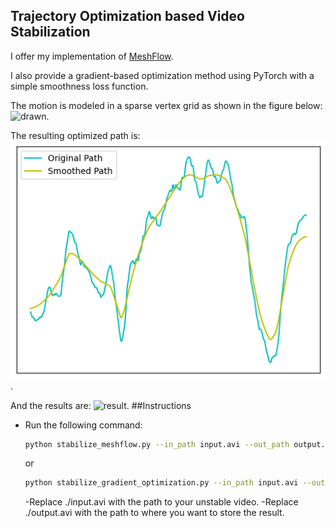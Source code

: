 ## Trajectory Optimization based Video Stabilization
I offer my implementation of [MeshFlow](http://openaccess.thecvf.com/content/ICCV2023/papers/Zhang_Minimum_Latency_Deep_Online_Video_Stabilization_ICCV_2023_paper.pdf).

I also provide a gradient-based optimization method using PyTorch with a simple smoothness loss function.

The motion is modeled in a sparse vertex grid as shown in the figure below:
![drawn](https://github.com/btxviny/Trajectory-Optimization-Video-Stabilization/blob/main/images/drawn_small.gif).

The resulting optimized path is:
![plot](https://github.com/btxviny/Trajectory-Optimization-Video-Stabilization/blob/main/images/plot.png).

And the results are:
![result](https://github.com/btxviny/Trajectory-Optimization-Video-Stabilization/blob/main/images/concatenated.gif).
##Instructions
- Run the following command:
     ```bash
     python stabilize_meshflow.py --in_path input.avi --out_path output.avi
     ```
     or
    ```bash
    python stabilize_gradient_optimization.py --in_path input.avi --out_path output.avi
    ```
   -Replace ./input.avi with the path to your unstable video.
   -Replace ./output.avi with the path to where you want to store the result.

